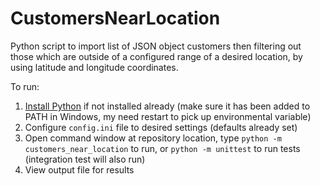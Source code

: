 # CustomersNearLocation
Python script to import list of JSON object customers then filtering out those which are outside of a configured range of a desired location, by using latitude and longitude coordinates.

To run:

1. [Install Python](https://www.python.org/downloads/) if not installed already (make sure it has been added to PATH in Windows, my need restart to pick up environmental variable)
2. Configure `config.ini` file to desired settings (defaults already set)
3. Open command window at repository location, type `python -m customers_near_location` to run, or `python -m unittest` to run tests (integration test will also run)
4. View output file for results